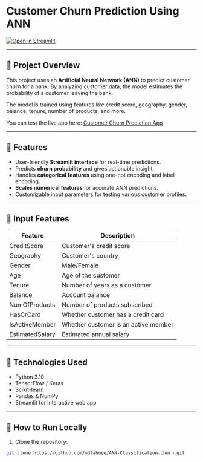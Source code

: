 # Customer Churn Prediction Using ANN

[![Open in Streamlit](https://static.streamlit.io/badges/streamlit_badge_black_white.svg)](https://ann-classification-churn2025.streamlit.app/)

---

## 🔹 Project Overview

This project uses an **Artificial Neural Network (ANN)** to predict customer churn for a bank. By analyzing customer data, the model estimates the probability of a customer leaving the bank.  

The model is trained using features like credit score, geography, gender, balance, tenure, number of products, and more.

You can test the live app here: [Customer Churn Prediction App](https://ann-classification-churn2025.streamlit.app/)

---

## 🔹 Features

- User-friendly **Streamlit interface** for real-time predictions.
- Predicts **churn probability** and gives actionable insight.
- Handles **categorical features** using one-hot encoding and label encoding.
- **Scales numerical features** for accurate ANN predictions.
- Customizable input parameters for testing various customer profiles.

---

## 🔹 Input Features

| Feature | Description |
|---------|-------------|
| CreditScore | Customer's credit score |
| Geography | Customer's country |
| Gender | Male/Female |
| Age | Age of the customer |
| Tenure | Number of years as a customer |
| Balance | Account balance |
| NumOfProducts | Number of products subscribed |
| HasCrCard | Whether customer has a credit card |
| IsActiveMember | Whether customer is an active member |
| EstimatedSalary | Estimated annual salary |

---

## 🔹 Technologies Used

- Python 3.10  
- TensorFlow / Keras  
- Scikit-learn  
- Pandas & NumPy  
- Streamlit for interactive web app  

---

## 🔹 How to Run Locally

1. Clone the repository:
```bash
git clone https://github.com/mdtahmee/ANN-Classification-churn.git

